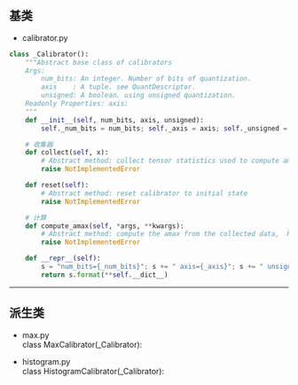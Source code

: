 ## 基类     
+ calibrator.py    

```py
class _Calibrator():
    """Abstract base class of calibrators
    Args:
        num_bits: An integer. Number of bits of quantization.
        axis    : A tuple. see QuantDescriptor.
        unsigned: A boolean. using unsigned quantization.
    Readonly Properties: axis:
    """
    def __init__(self, num_bits, axis, unsigned):
        self._num_bits = num_bits; self._axis = axis; self._unsigned = unsigned

    # 收集器   
    def collect(self, x):
        # Abstract method: collect tensor statistics used to compute amax
        raise NotImplementedError

    def reset(self):
        # Abstract method: reset calibrator to initial state  
        raise NotImplementedError

    # 计算
    def compute_amax(self, *args, **kwargs):
        # Abstract method: compute the amax from the collected data,  Returns: amax: a tensor
        raise NotImplementedError

    def __repr__(self):
        s = "num_bits={_num_bits}"; s += " axis={_axis}"; s += " unsigned={_unsigned}"
        return s.format(**self.__dict__)
```
------------------------------
## 派生类    
+ max.py   
    class MaxCalibrator(_Calibrator):

+ histogram.py    
  class HistogramCalibrator(_Calibrator):
